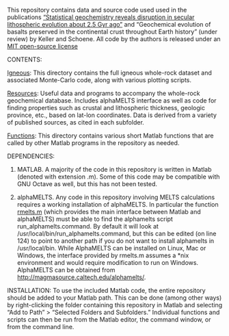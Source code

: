 This repository contains data and source code used used in the publications [“Statistical geochemistry reveals disruption in secular lithospheric evolution about 2.5 Gyr ago”](http://www.nature.com/doifinder/10.1038/nature11024) and “Geochemical evolution of basalts preserved in the continental crust throughout Earth history” (under review) by Keller and Schoene. All code by the authors is released under an [MIT open-source license](license)

CONTENTS:

[Igneous](igneous): This directory contains the full igneous whole-rock dataset and associated Monte-Carlo code, along with various plotting scripts.

[Resources](resources): Useful data and programs to accompany the whole-rock geochemical database. Includes alphaMELTS interface as well as code for finding properties such as crustal and lithospheric thickness, geologic province, etc., based on lat-lon coordinates. Data is derived from a variety of published sources, as cited in each subfolder.

[Functions](functions): This directory contains various short Matlab functions that are called by other Matlab programs in the repository as needed.


DEPENDENCIES:

1) MATLAB. A majority of the code in this repository is written in Matlab (denoted with extension .m). Some of this code may be compatible with GNU Octave as well, but this has not been tested.

2) alphaMELTS. Any code in this repository involving MELTS calculations requires a working installation of alphaMELTS. In particular the function [rmelts.m](resources/alphamelts/rmelts.m) (which provides the main interface between Matlab and alphaMELTS) must be able to find the alphamelts script run_alphamelts.command. By default it will look at /usr/local/bin/run_alphamelts.command, but this can be edited (on line 124) to point to another path if you do not want to install alphamelts in /usr/local/bin. While AlphaMELTS can be installed on Linux, Mac or Windows, the interface provided by rmelts.m assumes a *nix environment and would require modification to run on Windows. AlphaMELTS can be obtained from http://magmasource.caltech.edu/alphamelts/. 


INSTALLATION:
To use the included Matlab code, the entire repository should be added to your Matlab path. This can be done (among other ways) by right-clicking the folder containing this repository in Matlab and selecting “Add to Path” > “Selected Folders and Subfolders.” Individual functions and scripts can then be run from the Matlab editor, the command window, or from the command line.